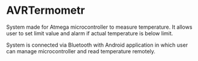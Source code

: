 # AVRTermometr


System made for Atmega microcontroller to measure temperature. It allows user to set limit value and alarm if actual temperature is below limit.

System is connected via Bluetooth with Android application in which user can manage microcontroller and read temperature remotely.
